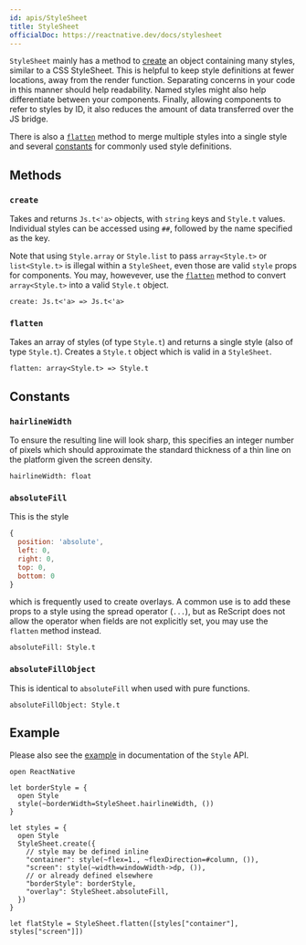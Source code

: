 ```yaml
---
id: apis/StyleSheet
title: StyleSheet
officialDoc: https://reactnative.dev/docs/stylesheet
---
```


`StyleSheet` mainly has a method to [create](#create) an object containing many
styles, similar to a CSS StyleSheet. This is helpful to keep style definitions
at fewer locations, away from the render function. Separating concerns in your
code in this manner should help readability. Named styles might also help
differentiate between your components. Finally, allowing components to refer to
styles by ID, it also reduces the amount of data transferred over the JS bridge.

There is also a [`flatten`](#flatten) method to merge multiple styles into a
single style and several [constants](#constants) for commonly used style
definitions.

## Methods

### `create`

Takes and returns `Js.t<'a>` objects, with `string` keys and `Style.t` values.
Individual styles can be accessed using `##`, followed by the name specified as
the key.

Note that using `Style.array` or `Style.list` to pass `array<Style.t>` or
`list<Style.t>` is illegal within a `StyleSheet`, even those are valid `style`
props for components. You may, howevever, use the [`flatten`](#flatten) method
to convert `array<Style.t>` into a valid `Style.t` object.

```rescript
create: Js.t<'a> => Js.t<'a>
```

### `flatten`

Takes an array of styles (of type `Style.t`) and returns a single style (also of
type `Style.t`). Creates a `Style.t` object which is valid in a `StyleSheet`.

```rescript
flatten: array<Style.t> => Style.t
```

## Constants

### `hairlineWidth`

To ensure the resulting line will look sharp, this specifies an integer number
of pixels which should approximate the standard thickness of a thin line on the
platform given the screen density.

```rescript
hairlineWidth: float
```

### `absoluteFill`

This is the style

```js
{
  position: 'absolute',
  left: 0,
  right: 0,
  top: 0,
  bottom: 0
}
```

which is frequently used to create overlays. A common use is to add these props
to a style using the spread operator (`...`), but as ReScript does not allow the
operator when fields are not explicitly set, you may use the `flatten` method
instead.

```rescript
absoluteFill: Style.t
```

### `absoluteFillObject`

This is identical to `absoluteFill` when used with pure functions.

```rescript
absoluteFillObject: Style.t
```

## Example

Please also see the [example](../Style/#style-example) in documentation of the
`Style` API.

```rescript
open ReactNative

let borderStyle = {
  open Style
  style(~borderWidth=StyleSheet.hairlineWidth, ())
}

let styles = {
  open Style
  StyleSheet.create({
    // style may be defined inline
    "container": style(~flex=1., ~flexDirection=#column, ()),
    "screen": style(~width=windowWidth->dp, ()),
    // or already defined elsewhere
    "borderStyle": borderStyle,
    "overlay": StyleSheet.absoluteFill,
  })
}

let flatStyle = StyleSheet.flatten([styles["container"], styles["screen"]])
```

